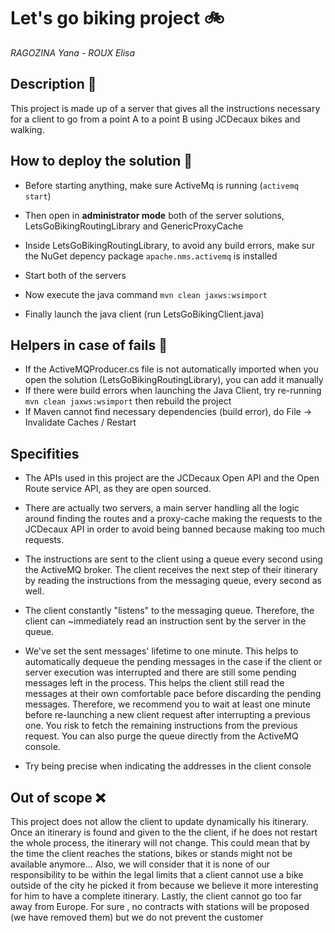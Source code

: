# **Let's go biking project** :bike:
_RAGOZINA Yana - ROUX Elisa_

## Description :book:
This project is made up of a server that gives all the instructions necessary for a client to go from a point A to a point B using JCDecaux bikes and walking. 

## How to deploy the solution :hammer:


- Before starting anything, make sure ActiveMq is running (`activemq start`)

- Then open in **administrator mode** both of the server solutions, LetsGoBikingRoutingLibrary and GenericProxyCache

- Inside LetsGoBikingRoutingLibrary, to avoid any build errors, make sur the NuGet depency package `apache.nms.activemq` is installed 

- Start both of the servers

- Now execute the java command `mvn clean jaxws:wsimport`

- Finally launch the java client (run LetsGoBikingClient.java)


## Helpers in case of fails :link:

- If the ActiveMQProducer.cs file is not automatically imported when you open the solution (LetsGoBikingRoutingLibrary), you can add it manually
- If there were build errors when launching the Java Client, try re-running `mvn clean jaxws:wsimport` then rebuild the project
- If Maven cannot find necessary dependencies (build error), do File -> Invalidate Caches / Restart

## Specifities 

 - The APIs used in this project are the JCDecaux Open API and the Open Route service API, as they are open sourced. 

- There are actually two servers, a main server handling all the logic around finding the routes and a proxy-cache making the requests to the JCDecaux API in order to avoid being banned because making too much requests. 

- The instructions are sent to the client using a queue every second using the ActiveMQ broker. The client receives the next step of their itinerary by reading the instructions from the messaging queue, every second as well. 

- The client constantly "listens" to the messaging queue. Therefore, the client can ~immediately read an instruction sent by the server in the queue.

- We've set the sent messages' lifetime to one minute. This helps to automatically dequeue the pending messages in the case if the client or server execution was interrupted and there are still some pending messages left in the process. This helps the client still read the messages at their own comfortable pace before discarding the pending messages. Therefore, we recommend you to wait at least one minute before re-launching a new client request after interrupting a previous one. You risk to fetch the remaining instructions from  the previous request. You can also purge the queue directly from the ActiveMQ console.

- Try being precise when indicating the addresses in the client console


## Out of scope :x:

This project does not allow the client to update dynamically his itinerary. Once an itinerary is found and given to the the client, if he does not restart the whole process, the itinerary will not change. This could mean that by the time the client reaches the stations, bikes or stands might not be available anymore...
Also, we will consider that it is none of our responsibility to be within the legal limits that a client cannot use a bike outside of the city he picked it from because we believe it more interesting for him to have a complete itinerary.
Lastly, the client cannot go too far away from Europe. For sure , no contracts with stations will be proposed (we have removed them) but we do not prevent the customer

